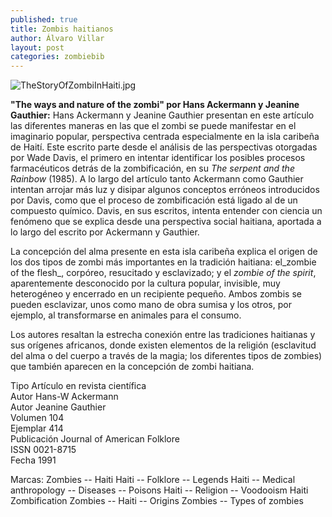```yaml
---
published: true
title: Zombis haitianos
author: Álvaro Villar
layout: post
categories: zombiebib
---
```


![TheStoryOfZombiInHaiti.jpg]({{site.baseurl}}/images/TheStoryOfZombiInHaiti.jpg)  

**"The ways and nature of the zombi" por Hans Ackermann y Jeanine Gauthier:** Hans Ackermann y Jeanine Gauthier presentan en este artículo las diferentes maneras en las que el zombi se puede manifestar en el imaginario popular, perspectiva centrada especialmente en la isla caribeña de Haití. Este escrito parte desde el análisis de las perspectivas otorgadas por Wade Davis, el primero en intentar identificar los posibles procesos farmacéuticos detrás de la zombificación, en su _The serpent and the Rainbow_ (1985). A lo largo del artículo tanto Ackermann como Gauthier intentan arrojar más luz y disipar algunos conceptos erróneos introducidos por Davis, como que el proceso de zombificación está ligado al de un compuesto químico. Davis, en sus escritos, intenta entender con ciencia un fenómeno que se explica desde una perspectiva social haitiana, aportada a lo largo del escrito por Ackermann y Gauthier.  

La concepción del alma presente en esta isla caribeña explica el origen de los dos tipos de zombi más importantes en la tradición haitiana: el_zombie of the flesh_, corpóreo, resucitado y esclavizado; y el _zombie of the spirit_, aparentemente desconocido por la cultura popular, invisible, muy heterogéneo y encerrado en un recipiente pequeño. Ambos zombis se pueden esclavizar, unos como mano de obra sumisa y los otros, por ejemplo, al transformarse en animales para el consumo.  

Los autores resaltan la estrecha conexión entre las tradiciones haitianas y sus orígenes africanos, donde existen elementos de la religión (esclavitud del alma o del cuerpo a través de la magia; los diferentes tipos de zombies) que también aparecen en la concepción de zombi haitiana.

Tipo 	Artículo en revista científica  
Autor 	Hans-W Ackermann  
Autor 	Jeanine Gauthier  
Volumen 	104  
Ejemplar 	414  
Publicación 	Journal of American Folklore  
ISSN 	0021-8715  
Fecha 	1991  

Marcas: Zombies -- Haiti Haiti -- Folklore -- Legends Haiti -- Medical anthropology -- Diseases -- Poisons Haiti -- Religion -- Voodooism Haiti Zombification Zombies -- Haiti -- Origins Zombies -- Types of zombies
